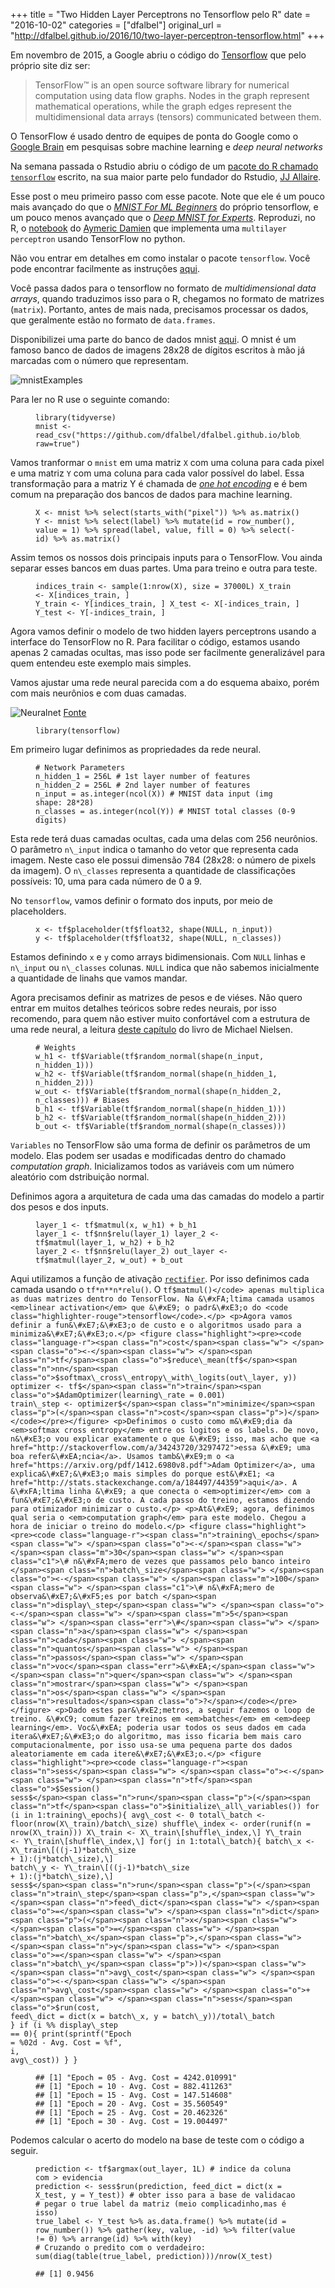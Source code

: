 +++
title = "Two Hidden Layer Perceptrons no Tensorflow pelo R"
date = "2016-10-02"
categories = ["dfalbel"]
original_url = "http://dfalbel.github.io/2016/10/two-layer-perceptron-tensorflow.html"
+++

<article class="post-content">
<p>
Em novembro de 2015, a Google abriu o código do
<a href="https://www.tensorflow.org/">Tensorflow</a> que pelo próprio
site diz ser:
</p>
<blockquote>
<p>
TensorFlow™ is an open source software library for numerical computation
using data flow graphs. Nodes in the graph represent mathematical
operations, while the graph edges represent the multidimensional data
arrays (tensors) communicated between them.
</p>
</blockquote>
<p>
O TensorFlow é usado dentro de equipes de ponta do Google como o
<a href="https://research.google.com/teams/brain/">Google Brain</a> em
pesquisas sobre machine learning e <em>deep neural networks</em>
</p>
<p>
Na semana passada o Rstudio abriu o código de um
<a href="https://github.com/rstudio/tensorflow">pacote do R chamado
<code class="highlighter-rouge">tensorflow</code></a> escrito, na sua
maior parte pelo fundador do Rstudio,
<a href="https://github.com/jjallaire">JJ Allaire</a>.
</p>
<p>
Esse post o meu primeiro passo com esse pacote. Note que ele é um pouco
mais avançado do que o
<a href="https://rstudio.github.io/tensorflow/tutorial_mnist_beginners.html"><em>MNIST
For ML Beginners</em></a> do próprio tensorflow, e um pouco menos
avançado que o
<a href="https://rstudio.github.io/tensorflow/tutorial_mnist_pros.html"><em>Deep
MNIST for Experts</em></a>. Reproduzi, no R, o
<a href="https://github.com/aymericdamien/TensorFlow-Examples/blob/master/notebooks/3_NeuralNetworks/multilayer_perceptron.ipynb">notebook</a>
do <a href="https://github.com/aymericdamien">Aymeric Damien</a> que
implementa uma <code class="highlighter-rouge">multilayer
perceptron</code> usando TensorFlow no python.
</p>
<p>
Não vou entrar em detalhes em como instalar o pacote
<code class="highlighter-rouge">tensorflow</code>. Você pode encontrar
facilmente as instruções
<a href="https://rstudio.github.io/tensorflow/">aqui</a>.
</p>
<p>
Você passa dados para o tensorflow no formato de <em>multidimensional
data arrays</em>, quando traduzimos isso para o R, chegamos no formato
de matrizes (<code class="highlighter-rouge">matrix</code>). Portanto,
antes de mais nada, precisamos processar os dados, que geralmente estão
no formato de <code class="highlighter-rouge">data.frames</code>.
</p>
<p>
Disponibilizei uma parte do banco de dados mnist
<a href="https://github.com/dfalbel/dfalbel.github.io/tree/master/data">aqui</a>.
O mnist é um famoso banco de dados de imagens 28x28 de dígitos escritos
à mão já marcadas com o número que representam.
</p>
<p>
<img src="http://dfalbel.github.io/images/mnistExamples.png" alt="mnistExamples">
</p>
<p>
Para ler no R use o seguinte comando:
</p>
<figure class="highlight">
<pre><code class="language-r"><span class="n">library</span><span class="p">(</span><span class="n">tidyverse</span><span class="p">)</span><span class="w">
</span><span class="n">mnist</span><span class="w"> </span><span class="o">&lt;-</span><span class="w"> </span><span class="n">read_csv</span><span class="p">(</span><span class="s2">&quot;https://github.com/dfalbel/dfalbel.github.io/blob/master/data/train.csv?raw=true&quot;</span><span class="p">)</span></code></pre>
</figure>
<p>
Vamos tranformar o <code class="highlighter-rouge">mnist</code> em uma
matriz <code class="highlighter-rouge">X</code> com uma coluna para cada
pixel e uma matriz <code class="highlighter-rouge">Y</code> com uma
coluna para cada valor possível do label. Essa transformação para a
matriz Y é chamada de
<a href="https://en.wikipedia.org/wiki/One-hot"><em>one hot
encoding</em></a> e é bem comum na preparação dos bancos de dados para
machine learning.
</p>
<figure class="highlight">
<pre><code class="language-r"><span class="n">X</span><span class="w"> </span><span class="o">&lt;-</span><span class="w"> </span><span class="n">mnist</span><span class="w"> </span><span class="o">%&gt;%</span><span class="w"> </span><span class="n">select</span><span class="p">(</span><span class="n">starts_with</span><span class="p">(</span><span class="s2">&quot;pixel&quot;</span><span class="p">))</span><span class="w"> </span><span class="o">%&gt;%</span><span class="w"> </span><span class="n">as.matrix</span><span class="p">()</span><span class="w">
</span><span class="n">Y</span><span class="w"> </span><span class="o">&lt;-</span><span class="w"> </span><span class="n">mnist</span><span class="w"> </span><span class="o">%&gt;%</span><span class="w"> </span><span class="n">select</span><span class="p">(</span><span class="n">label</span><span class="p">)</span><span class="w"> </span><span class="o">%&gt;%</span><span class="w"> </span><span class="n">mutate</span><span class="p">(</span><span class="n">id</span><span class="w"> </span><span class="o">=</span><span class="w"> </span><span class="n">row_number</span><span class="p">(),</span><span class="w"> </span><span class="n">value</span><span class="w"> </span><span class="o">=</span><span class="w"> </span><span class="m">1</span><span class="p">)</span><span class="w"> </span><span class="o">%&gt;%</span><span class="w"> </span><span class="n">spread</span><span class="p">(</span><span class="n">label</span><span class="p">,</span><span class="w"> </span><span class="n">value</span><span class="p">,</span><span class="w"> </span><span class="n">fill</span><span class="w"> </span><span class="o">=</span><span class="w"> </span><span class="m">0</span><span class="p">)</span><span class="w"> </span><span class="o">%&gt;%</span><span class="w"> </span><span class="n">select</span><span class="p">(</span><span class="o">-</span><span class="n">id</span><span class="p">)</span><span class="w"> </span><span class="o">%&gt;%</span><span class="w"> </span><span class="n">as.matrix</span><span class="p">()</span></code></pre>
</figure>
<p>
Assim temos os nossos dois principais inputs para o TensorFlow. Vou
ainda separar esses bancos em duas partes. Uma para treino e outra para
teste.
</p>
<figure class="highlight">
<pre><code class="language-r"><span class="n">indices_train</span><span class="w"> </span><span class="o">&lt;-</span><span class="w"> </span><span class="n">sample</span><span class="p">(</span><span class="m">1</span><span class="o">:</span><span class="n">nrow</span><span class="p">(</span><span class="n">X</span><span class="p">),</span><span class="w"> </span><span class="n">size</span><span class="w"> </span><span class="o">=</span><span class="w"> </span><span class="m">37000L</span><span class="p">)</span><span class="w"> </span><span class="n">X_train</span><span class="w"> </span><span class="o">&lt;-</span><span class="w"> </span><span class="n">X</span><span class="p">[</span><span class="n">indices_train</span><span class="p">,</span><span class="w"> </span><span class="p">]</span><span class="w">
</span><span class="n">Y_train</span><span class="w"> </span><span class="o">&lt;-</span><span class="w"> </span><span class="n">Y</span><span class="p">[</span><span class="n">indices_train</span><span class="p">,</span><span class="w"> </span><span class="p">]</span><span class="w"> </span><span class="n">X_test</span><span class="w"> </span><span class="o">&lt;-</span><span class="w"> </span><span class="n">X</span><span class="p">[</span><span class="o">-</span><span class="n">indices_train</span><span class="p">,</span><span class="w"> </span><span class="p">]</span><span class="w">
</span><span class="n">Y_test</span><span class="w"> </span><span class="o">&lt;-</span><span class="w"> </span><span class="n">Y</span><span class="p">[</span><span class="o">-</span><span class="n">indices_train</span><span class="p">,</span><span class="w"> </span><span class="p">]</span></code></pre>
</figure>
<p>
Agora vamos definir o modelo de two hidden layers perceptrons usando a
interface do TensorFlow no R. Para facilitar o código, estamos usando
apenas 2 camadas ocultas, mas isso pode ser facilmente generalizável
para quem entendeu este exemplo mais simples.
</p>
<p>
Vamos ajustar uma rede neural parecida com a do esquema abaixo, porém
com mais neurônios e com duas camadas.
</p>
<p>
<img src="http://dfalbel.github.io/images/neural-net.png" alt="Neuralnet">
<a href="http://neuralnetworksanddeeplearning.com/chap1.html">Fonte</a>
</p>
<figure class="highlight">
<pre><code class="language-r"><span class="n">library</span><span class="p">(</span><span class="n">tensorflow</span><span class="p">)</span></code></pre>
</figure>
<p>
Em primeiro lugar definimos as propriedades da rede neural.
</p>
<figure class="highlight">
<pre><code class="language-r"><span class="c1"># Network Parameters
</span><span class="n">n_hidden_1</span><span class="w"> </span><span class="o">=</span><span class="w"> </span><span class="m">256L</span><span class="w"> </span><span class="c1"># 1st layer number of features
</span><span class="n">n_hidden_2</span><span class="w"> </span><span class="o">=</span><span class="w"> </span><span class="m">256L</span><span class="w"> </span><span class="c1"># 2nd layer number of features
</span><span class="n">n_input</span><span class="w"> </span><span class="o">=</span><span class="w"> </span><span class="nf">as.integer</span><span class="p">(</span><span class="n">ncol</span><span class="p">(</span><span class="n">X</span><span class="p">))</span><span class="w"> </span><span class="c1"># MNIST data input (img shape: 28*28)
</span><span class="n">n_classes</span><span class="w"> </span><span class="o">=</span><span class="w"> </span><span class="nf">as.integer</span><span class="p">(</span><span class="n">ncol</span><span class="p">(</span><span class="n">Y</span><span class="p">))</span><span class="w"> </span><span class="err">#</span><span class="w"> </span><span class="n">MNIST</span><span class="w"> </span><span class="n">total</span><span class="w"> </span><span class="n">classes</span><span class="w"> </span><span class="p">(</span><span class="m">0-9</span><span class="w"> </span><span class="n">digits</span><span class="p">)</span></code></pre>
</figure>
<p>
Esta rede terá duas camadas ocultas, cada uma delas com 256 neurônios. O
parâmetro <code class="highlighter-rouge">n\_input</code> indica o
tamanho do vetor que representa cada imagem. Neste caso ele possui
dimensão 784 (28x28: o número de pixels da imagem). O
<code class="highlighter-rouge">n\_classes</code> representa a
quantidade de classificações possíveis: 10, uma para cada número de 0 a
9.
</p>
<p>
No <code class="highlighter-rouge">tensorflow</code>, vamos definir o
formato dos inputs, por meio de placeholders.
</p>
<figure class="highlight">
<pre><code class="language-r"><span class="n">x</span><span class="w"> </span><span class="o">&lt;-</span><span class="w"> </span><span class="n">tf</span><span class="o">$</span><span class="n">placeholder</span><span class="p">(</span><span class="n">tf</span><span class="o">$</span><span class="n">float32</span><span class="p">,</span><span class="w"> </span><span class="n">shape</span><span class="p">(</span><span class="kc">NULL</span><span class="p">,</span><span class="w"> </span><span class="n">n_input</span><span class="p">))</span><span class="w">
</span><span class="n">y</span><span class="w"> </span><span class="o">&lt;-</span><span class="w"> </span><span class="n">tf</span><span class="o">$</span><span class="n">placeholder</span><span class="p">(</span><span class="n">tf</span><span class="o">$</span><span class="n">float32</span><span class="p">,</span><span class="w"> </span><span class="n">shape</span><span class="p">(</span><span class="kc">NULL</span><span class="p">,</span><span class="w"> </span><span class="n">n_classes</span><span class="p">))</span></code></pre>
</figure>
<p>
Estamos definindo <code class="highlighter-rouge">x</code> e
<code class="highlighter-rouge">y</code> como arrays bidimensionais. Com
<code class="highlighter-rouge">NULL</code> linhas e
<code class="highlighter-rouge">n\_input</code> ou
<code class="highlighter-rouge">n\_classes</code> colunas.
<code class="highlighter-rouge">NULL</code> indica que não sabemos
inicialmente a quantidade de linahs que vamos mandar.
</p>
<p>
Agora precisamos definir as matrizes de pesos e de viéses. Não quero
entrar em muitos detalhes teóricos sobre redes neurais, por isso
recomendo, para quem não estiver muito confortável com a estrutura de
uma rede neural, a leitura
<a href="http://neuralnetworksanddeeplearning.com/chap1.html">deste
capítulo</a> do livro de Michael Nielsen.
</p>
<figure class="highlight">
<pre><code class="language-r"><span class="c1"># Weights
</span><span class="n">w_h1</span><span class="w"> </span><span class="o">&lt;-</span><span class="w"> </span><span class="n">tf</span><span class="o">$</span><span class="n">Variable</span><span class="p">(</span><span class="n">tf</span><span class="o">$</span><span class="n">random_normal</span><span class="p">(</span><span class="n">shape</span><span class="p">(</span><span class="n">n_input</span><span class="p">,</span><span class="w"> </span><span class="n">n_hidden_1</span><span class="p">)))</span><span class="w">
</span><span class="n">w_h2</span><span class="w"> </span><span class="o">&lt;-</span><span class="w"> </span><span class="n">tf</span><span class="o">$</span><span class="n">Variable</span><span class="p">(</span><span class="n">tf</span><span class="o">$</span><span class="n">random_normal</span><span class="p">(</span><span class="n">shape</span><span class="p">(</span><span class="n">n_hidden_1</span><span class="p">,</span><span class="w"> </span><span class="n">n_hidden_2</span><span class="p">)))</span><span class="w">
</span><span class="n">w_out</span><span class="w"> </span><span class="o">&lt;-</span><span class="w"> </span><span class="n">tf</span><span class="o">$</span><span class="n">Variable</span><span class="p">(</span><span class="n">tf</span><span class="o">$</span><span class="n">random_normal</span><span class="p">(</span><span class="n">shape</span><span class="p">(</span><span class="n">n_hidden_2</span><span class="p">,</span><span class="w"> </span><span class="n">n_classes</span><span class="p">)))</span><span class="w"> </span><span class="c1"># Biases
</span><span class="n">b_h1</span><span class="w"> </span><span class="o">&lt;-</span><span class="w"> </span><span class="n">tf</span><span class="o">$</span><span class="n">Variable</span><span class="p">(</span><span class="n">tf</span><span class="o">$</span><span class="n">random_normal</span><span class="p">(</span><span class="n">shape</span><span class="p">(</span><span class="n">n_hidden_1</span><span class="p">)))</span><span class="w">
</span><span class="n">b_h2</span><span class="w"> </span><span class="o">&lt;-</span><span class="w"> </span><span class="n">tf</span><span class="o">$</span><span class="n">Variable</span><span class="p">(</span><span class="n">tf</span><span class="o">$</span><span class="n">random_normal</span><span class="p">(</span><span class="n">shape</span><span class="p">(</span><span class="n">n_hidden_2</span><span class="p">)))</span><span class="w">
</span><span class="n">b_out</span><span class="w"> </span><span class="o">&lt;-</span><span class="w"> </span><span class="n">tf</span><span class="o">$</span><span class="n">Variable</span><span class="p">(</span><span class="n">tf</span><span class="o">$</span><span class="n">random_normal</span><span class="p">(</span><span class="n">shape</span><span class="p">(</span><span class="n">n_classes</span><span class="p">)))</span></code></pre>
</figure>
<p>
<code class="highlighter-rouge">Variables</code> no TensorFlow são uma
forma de definir os parâmetros de um modelo. Elas podem ser usadas e
modificadas dentro do chamado <em>computation graph</em>. Inicializamos
todos as variáveis com um número aleatório com dstribuição normal.
</p>
<p>
Definimos agora a arquitetura de cada uma das camadas do modelo a partir
dos pesos e dos inputs.
</p>
<figure class="highlight">
<pre><code class="language-r"><span class="n">layer_1</span><span class="w"> </span><span class="o">&lt;-</span><span class="w"> </span><span class="n">tf</span><span class="o">$</span><span class="n">matmul</span><span class="p">(</span><span class="n">x</span><span class="p">,</span><span class="w"> </span><span class="n">w_h1</span><span class="p">)</span><span class="w"> </span><span class="o">+</span><span class="w"> </span><span class="n">b_h1</span><span class="w">
</span><span class="n">layer_1</span><span class="w"> </span><span class="o">&lt;-</span><span class="w"> </span><span class="n">tf</span><span class="o">$</span><span class="n">nn</span><span class="o">$</span><span class="n">relu</span><span class="p">(</span><span class="n">layer_1</span><span class="p">)</span><span class="w"> </span><span class="n">layer_2</span><span class="w"> </span><span class="o">&lt;-</span><span class="w"> </span><span class="n">tf</span><span class="o">$</span><span class="n">matmul</span><span class="p">(</span><span class="n">layer_1</span><span class="p">,</span><span class="w"> </span><span class="n">w_h2</span><span class="p">)</span><span class="w"> </span><span class="o">+</span><span class="w"> </span><span class="n">b_h2</span><span class="w">
</span><span class="n">layer_2</span><span class="w"> </span><span class="o">&lt;-</span><span class="w"> </span><span class="n">tf</span><span class="o">$</span><span class="n">nn</span><span class="o">$</span><span class="n">relu</span><span class="p">(</span><span class="n">layer_2</span><span class="p">)</span><span class="w"> </span><span class="n">out_layer</span><span class="w"> </span><span class="o">&lt;-</span><span class="w"> </span><span class="n">tf</span><span class="o">$</span><span class="n">matmul</span><span class="p">(</span><span class="n">layer_2</span><span class="p">,</span><span class="w"> </span><span class="n">w_out</span><span class="p">)</span><span class="w"> </span><span class="o">+</span><span class="w"> </span><span class="n">b_out</span></code></pre>
</figure>
<p>
Aqui utilizamos a função de ativação
<a href="https://en.wikipedia.org/wiki/Rectifier_(neural_networks)"><code class="highlighter-rouge">rectifier</code></a>.
Por isso definimos cada camada usando o
<code class="highlighter-rouge">tf*n**n*relu()</code>. O
<code class="highlighter-rouge">tf$matmul()&lt;/code&gt; apenas multiplica as duas matrizes dentro do TensorFlow. Na &\#xFA;ltima camada usamos &lt;em&gt;linear activation&lt;/em&gt; que &\#xE9; o padr&\#xE3;o do &lt;code class="highlighter-rouge"&gt;tensorflow&lt;/code&gt;.&lt;/p&gt; &lt;p&gt;Agora vamos definir a fun&\#xE7;&\#xE3;o de custo e o algoritmos usado para a minimiza&\#xE7;&\#xE3;o.&lt;/p&gt; &lt;figure class="highlight"&gt;&lt;pre&gt;&lt;code class="language-r"&gt;&lt;span class="n"&gt;cost&lt;/span&gt;&lt;span class="w"&gt; &lt;/span&gt;&lt;span class="o"&gt;&lt;-&lt;/span&gt;&lt;span class="w"&gt; &lt;/span&gt;&lt;span class="n"&gt;tf&lt;/span&gt;&lt;span class="o"&gt;$</span><span
class="n">reduce\_mean</span><span class="p">(</span><span
class="n">tf</span><span
class="o">$&lt;/span&gt;&lt;span class="n"&gt;nn&lt;/span&gt;&lt;span class="o"&gt;$</span><span
class="n">softmax\_cross\_entropy\_with\_logits</span><span
class="p">(</span><span class="n">out\_layer</span><span
class="p">,</span><span class="w"> </span><span class="n">y</span><span
class="p">))</span><span class="w"> </span><span
class="n">optimizer</span><span class="w"> </span><span
class="o">&lt;-</span><span class="w"> </span><span
class="n">tf</span><span
class="o">$&lt;/span&gt;&lt;span class="n"&gt;train&lt;/span&gt;&lt;span class="o"&gt;$</span><span
class="n">AdamOptimizer</span><span class="p">(</span><span
class="n">learning\_rate</span><span class="w"> </span><span
class="o">=</span><span class="w"> </span><span
class="m">0.001</span><span class="p">)</span><span class="w">
</span><span class="n">train\_step</span><span class="w"> </span><span
class="o">&lt;-</span><span class="w"> </span><span
class="n">optimizer</span><span
class="o">$&lt;/span&gt;&lt;span class="n"&gt;minimize&lt;/span&gt;&lt;span class="p"&gt;(&lt;/span&gt;&lt;span class="n"&gt;cost&lt;/span&gt;&lt;span class="p"&gt;)&lt;/span&gt;&lt;/code&gt;&lt;/pre&gt;&lt;/figure&gt; &lt;p&gt;Definimos o custo como m&\#xE9;dia da &lt;em&gt;softmax cross entropy&lt;/em&gt; entre os logitos e os labels. De novo, n&\#xE3;o vou explicar exatamente o que &\#xE9; isso, mas acho que &lt;a href="http://stackoverflow.com/a/34243720/3297472"&gt;essa &\#xE9; uma boa refer&\#xEA;ncia&lt;/a&gt;. Usamos tamb&\#xE9;m o &lt;a href="https://arxiv.org/pdf/1412.6980v8.pdf"&gt;Adam Optimizer&lt;/a&gt;, uma explica&\#xE7;&\#xE3;o mais simples do porque est&\#xE1; &lt;a href="http://stats.stackexchange.com/a/184497/44359"&gt;aqui&lt;/a&gt;. A &\#xFA;ltima linha &\#xE9; a que conecta o &lt;em&gt;optimizer&lt;/em&gt; com a fun&\#xE7;&\#xE3;o de custo. A cada passo do treino, estamos dizendo para otimizador minimizar o custo.&lt;/p&gt; &lt;p&gt;At&\#xE9; agora, definimos qual seria o &lt;em&gt;computation graph&lt;/em&gt; para este modelo. Chegou a hora de iniciar o treino do modelo.&lt;/p&gt; &lt;figure class="highlight"&gt;&lt;pre&gt;&lt;code class="language-r"&gt;&lt;span class="n"&gt;training\_epochs&lt;/span&gt;&lt;span class="w"&gt; &lt;/span&gt;&lt;span class="o"&gt;&lt;-&lt;/span&gt;&lt;span class="w"&gt; &lt;/span&gt;&lt;span class="m"&gt;30&lt;/span&gt;&lt;span class="w"&gt; &lt;/span&gt;&lt;span class="c1"&gt;\# n&\#xFA;mero de vezes que passamos pelo banco inteiro &lt;/span&gt;&lt;span class="n"&gt;batch\_size&lt;/span&gt;&lt;span class="w"&gt; &lt;/span&gt;&lt;span class="o"&gt;&lt;-&lt;/span&gt;&lt;span class="w"&gt; &lt;/span&gt;&lt;span class="m"&gt;100&lt;/span&gt;&lt;span class="w"&gt; &lt;/span&gt;&lt;span class="c1"&gt;\# n&\#xFA;mero de observa&\#xE7;&\#xF5;es por batch &lt;/span&gt;&lt;span class="n"&gt;display\_step&lt;/span&gt;&lt;span class="w"&gt; &lt;/span&gt;&lt;span class="o"&gt;&lt;-&lt;/span&gt;&lt;span class="w"&gt; &lt;/span&gt;&lt;span class="m"&gt;5&lt;/span&gt;&lt;span class="w"&gt; &lt;/span&gt;&lt;span class="err"&gt;\#&lt;/span&gt;&lt;span class="w"&gt; &lt;/span&gt;&lt;span class="n"&gt;a&lt;/span&gt;&lt;span class="w"&gt; &lt;/span&gt;&lt;span class="n"&gt;cada&lt;/span&gt;&lt;span class="w"&gt; &lt;/span&gt;&lt;span class="n"&gt;quantos&lt;/span&gt;&lt;span class="w"&gt; &lt;/span&gt;&lt;span class="n"&gt;passos&lt;/span&gt;&lt;span class="w"&gt; &lt;/span&gt;&lt;span class="n"&gt;voc&lt;/span&gt;&lt;span class="err"&gt;&\#xEA;&lt;/span&gt;&lt;span class="w"&gt; &lt;/span&gt;&lt;span class="n"&gt;quer&lt;/span&gt;&lt;span class="w"&gt; &lt;/span&gt;&lt;span class="n"&gt;mostrar&lt;/span&gt;&lt;span class="w"&gt; &lt;/span&gt;&lt;span class="n"&gt;os&lt;/span&gt;&lt;span class="w"&gt; &lt;/span&gt;&lt;span class="n"&gt;resultados&lt;/span&gt;&lt;span class="o"&gt;?&lt;/span&gt;&lt;/code&gt;&lt;/pre&gt;&lt;/figure&gt; &lt;p&gt;Dado estes par&\#xE2;metros, a seguir fazemos o loop de treino. &\#xC9; comum fazer treinos em &lt;em&gt;batches&lt;/em&gt; em &lt;em&gt;deep learning&lt;/em&gt;. Voc&\#xEA; poderia usar todos os seus dados em cada itera&\#xE7;&\#xE3;o do algoritmo, mas isso ficaria bem mais caro computacionalmente, por isso usa-se uma pequena parte dos dados aleatoriamente em cada itere&\#xE7;&\#xE3;o.&lt;/p&gt; &lt;figure class="highlight"&gt;&lt;pre&gt;&lt;code class="language-r"&gt;&lt;span class="n"&gt;sess&lt;/span&gt;&lt;span class="w"&gt; &lt;/span&gt;&lt;span class="o"&gt;&lt;-&lt;/span&gt;&lt;span class="w"&gt; &lt;/span&gt;&lt;span class="n"&gt;tf&lt;/span&gt;&lt;span class="o"&gt;$</span><span
class="n">Session</span><span class="p">()</span><span class="w">
</span><span class="n">sess</span><span
class="o">$&lt;/span&gt;&lt;span class="n"&gt;run&lt;/span&gt;&lt;span class="p"&gt;(&lt;/span&gt;&lt;span class="n"&gt;tf&lt;/span&gt;&lt;span class="o"&gt;$</span><span
class="n">initialize\_all\_variables</span><span
class="p">())</span><span class="w"> </span><span
class="k">for</span><span class="w"> </span><span
class="p">(</span><span class="n">i</span><span class="w"> </span><span
class="k">in</span><span class="w"> </span><span class="m">1</span><span
class="o">:</span><span class="n">training\_epochs</span><span
class="p">){</span><span class="w"> </span><span
class="n">avg\_cost</span><span class="w"> </span><span
class="o">&lt;-</span><span class="w"> </span><span
class="m">0</span><span class="w"> </span><span
class="n">total\_batch</span><span class="w"> </span><span
class="o">&lt;-</span><span class="w"> </span><span
class="nf">floor</span><span class="p">(</span><span
class="n">nrow</span><span class="p">(</span><span
class="n">X\_train</span><span class="p">)</span><span
class="o">/</span><span class="n">batch\_size</span><span
class="p">)</span><span class="w"> </span><span
class="n">shuffle\_index</span><span class="w"> </span><span
class="o">&lt;-</span><span class="w"> </span><span
class="n">order</span><span class="p">(</span><span
class="n">runif</span><span class="p">(</span><span
class="n">n</span><span class="w"> </span><span class="o">=</span><span
class="w"> </span><span class="n">nrow</span><span
class="p">(</span><span class="n">X\_train</span><span
class="p">)))</span><span class="w"> </span><span
class="n">X\_train</span><span class="w"> </span><span
class="o">&lt;-</span><span class="w"> </span><span
class="n">X\_train</span><span class="p">\[</span><span
class="n">shuffle\_index</span><span class="p">,\]</span><span
class="w"> </span><span class="n">Y\_train</span><span class="w">
</span><span class="o">&lt;-</span><span class="w"> </span><span
class="n">Y\_train</span><span class="p">\[</span><span
class="n">shuffle\_index</span><span class="p">,\]</span><span
class="w"> </span><span class="k">for</span><span
class="p">(</span><span class="n">j</span><span class="w"> </span><span
class="k">in</span><span class="w"> </span><span class="m">1</span><span
class="o">:</span><span class="n">total\_batch</span><span
class="p">){</span><span class="w"> </span><span
class="n">batch\_x</span><span class="w"> </span><span
class="o">&lt;-</span><span class="w"> </span><span
class="n">X\_train</span><span class="p">\[((</span><span
class="n">j</span><span class="m">-1</span><span class="p">)</span><span
class="o">*</span><span class="n">batch\_size</span><span class="w">
</span><span class="o">+</span><span class="w"> </span><span
class="m">1</span><span class="p">)</span><span class="o">:</span><span
class="p">(</span><span class="n">j</span><span class="o">*</span><span
class="n">batch\_size</span><span class="p">),\]</span><span class="w">
</span><span class="n">batch\_y</span><span class="w"> </span><span
class="o">&lt;-</span><span class="w"> </span><span
class="n">Y\_train</span><span class="p">\[((</span><span
class="n">j</span><span class="m">-1</span><span class="p">)</span><span
class="o">*</span><span class="n">batch\_size</span><span class="w">
</span><span class="o">+</span><span class="w"> </span><span
class="m">1</span><span class="p">)</span><span class="o">:</span><span
class="p">(</span><span class="n">j</span><span class="o">*</span><span
class="n">batch\_size</span><span class="p">),\]</span><span class="w">
</span><span class="n">sess</span><span
class="o">$&lt;/span&gt;&lt;span class="n"&gt;run&lt;/span&gt;&lt;span class="p"&gt;(&lt;/span&gt;&lt;span class="n"&gt;train\_step&lt;/span&gt;&lt;span class="p"&gt;,&lt;/span&gt;&lt;span class="w"&gt; &lt;/span&gt;&lt;span class="n"&gt;feed\_dict&lt;/span&gt;&lt;span class="w"&gt; &lt;/span&gt;&lt;span class="o"&gt;=&lt;/span&gt;&lt;span class="w"&gt; &lt;/span&gt;&lt;span class="n"&gt;dict&lt;/span&gt;&lt;span class="p"&gt;(&lt;/span&gt;&lt;span class="n"&gt;x&lt;/span&gt;&lt;span class="w"&gt; &lt;/span&gt;&lt;span class="o"&gt;=&lt;/span&gt;&lt;span class="w"&gt; &lt;/span&gt;&lt;span class="n"&gt;batch\_x&lt;/span&gt;&lt;span class="p"&gt;,&lt;/span&gt;&lt;span class="w"&gt; &lt;/span&gt;&lt;span class="n"&gt;y&lt;/span&gt;&lt;span class="w"&gt; &lt;/span&gt;&lt;span class="o"&gt;=&lt;/span&gt;&lt;span class="w"&gt; &lt;/span&gt;&lt;span class="n"&gt;batch\_y&lt;/span&gt;&lt;span class="p"&gt;))&lt;/span&gt;&lt;span class="w"&gt; &lt;/span&gt;&lt;span class="n"&gt;avg\_cost&lt;/span&gt;&lt;span class="w"&gt; &lt;/span&gt;&lt;span class="o"&gt;&lt;-&lt;/span&gt;&lt;span class="w"&gt; &lt;/span&gt;&lt;span class="n"&gt;avg\_cost&lt;/span&gt;&lt;span class="w"&gt; &lt;/span&gt;&lt;span class="o"&gt;+&lt;/span&gt;&lt;span class="w"&gt; &lt;/span&gt;&lt;span class="n"&gt;sess&lt;/span&gt;&lt;span class="o"&gt;$</span><span
class="n">run</span><span class="p">(</span><span
class="n">cost</span><span class="p">,</span><span class="w">
</span><span class="n">feed\_dict</span><span class="w"> </span><span
class="o">=</span><span class="w"> </span><span
class="n">dict</span><span class="p">(</span><span
class="n">x</span><span class="w"> </span><span class="o">=</span><span
class="w"> </span><span class="n">batch\_x</span><span
class="p">,</span><span class="w"> </span><span class="n">y</span><span
class="w"> </span><span class="o">=</span><span class="w"> </span><span
class="n">batch\_y</span><span class="p">))</span><span
class="o">/</span><span class="n">total\_batch</span><span class="w">
</span><span class="p">}</span><span class="w"> </span><span
class="k">if</span><span class="w"> </span><span class="p">(</span><span
class="n">i</span><span class="w"> </span><span class="o">%%</span><span
class="w"> </span><span class="n">display\_step</span><span class="w">
</span><span class="o">==</span><span class="w"> </span><span
class="m">0</span><span class="p">){</span><span class="w"> </span><span
class="n">print</span><span class="p">(</span><span
class="n">sprintf</span><span class="p">(</span><span class="s2">"Epoch
= %02d - Avg. Cost = %f"</span><span class="p">,</span><span class="w">
</span><span class="n">i</span><span class="p">,</span><span class="w">
</span><span class="n">avg\_cost</span><span class="p">))</span><span
class="w"> </span><span class="p">}</span><span class="w"> </span><span
class="p">}</span></code>
</pre>
</figure>
<figure class="highlight">
<pre><code class="language-text">## [1] &quot;Epoch = 05 - Avg. Cost = 4242.010991&quot;
## [1] &quot;Epoch = 10 - Avg. Cost = 882.411263&quot;
## [1] &quot;Epoch = 15 - Avg. Cost = 147.514608&quot;
## [1] &quot;Epoch = 20 - Avg. Cost = 35.560549&quot;
## [1] &quot;Epoch = 25 - Avg. Cost = 20.462326&quot;
## [1] &quot;Epoch = 30 - Avg. Cost = 19.004497&quot;</code></pre>
</figure>
<p>
Podemos calcular o acerto do modelo na base de teste com o código a
seguir.
</p>
<figure class="highlight">
<pre><code class="language-r"><span class="n">prediction</span><span class="w"> </span><span class="o">&lt;-</span><span class="w"> </span><span class="n">tf</span><span class="o">$</span><span class="n">argmax</span><span class="p">(</span><span class="n">out_layer</span><span class="p">,</span><span class="w"> </span><span class="m">1L</span><span class="p">)</span><span class="w"> </span><span class="c1"># indice da coluna com &gt; evidencia
</span><span class="n">prediction</span><span class="w"> </span><span class="o">&lt;-</span><span class="w"> </span><span class="n">sess</span><span class="o">$</span><span class="n">run</span><span class="p">(</span><span class="n">prediction</span><span class="p">,</span><span class="w"> </span><span class="n">feed_dict</span><span class="w"> </span><span class="o">=</span><span class="w"> </span><span class="n">dict</span><span class="p">(</span><span class="n">x</span><span class="w"> </span><span class="o">=</span><span class="w"> </span><span class="n">X_test</span><span class="p">,</span><span class="w"> </span><span class="n">y</span><span class="w"> </span><span class="o">=</span><span class="w"> </span><span class="n">Y_test</span><span class="p">))</span><span class="w"> </span><span class="c1"># obter isso para a base de validacao
# pegar o true label da matriz (meio complicadinho,mas &#xE9; isso)
</span><span class="n">true_label</span><span class="w"> </span><span class="o">&lt;-</span><span class="w"> </span><span class="n">Y_test</span><span class="w"> </span><span class="o">%&gt;%</span><span class="w"> </span><span class="n">as.data.frame</span><span class="p">()</span><span class="w"> </span><span class="o">%&gt;%</span><span class="w"> </span><span class="n">mutate</span><span class="p">(</span><span class="n">id</span><span class="w"> </span><span class="o">=</span><span class="w"> </span><span class="n">row_number</span><span class="p">())</span><span class="w"> </span><span class="o">%&gt;%</span><span class="w"> </span><span class="n">gather</span><span class="p">(</span><span class="n">key</span><span class="p">,</span><span class="w"> </span><span class="n">value</span><span class="p">,</span><span class="w"> </span><span class="o">-</span><span class="n">id</span><span class="p">)</span><span class="w"> </span><span class="o">%&gt;%</span><span class="w"> </span><span class="n">filter</span><span class="p">(</span><span class="n">value</span><span class="w"> </span><span class="o">!=</span><span class="w"> </span><span class="m">0</span><span class="p">)</span><span class="w"> </span><span class="o">%&gt;%</span><span class="w"> </span><span class="n">arrange</span><span class="p">(</span><span class="n">id</span><span class="p">)</span><span class="w"> </span><span class="o">%&gt;%</span><span class="w"> </span><span class="n">with</span><span class="p">(</span><span class="n">key</span><span class="p">)</span><span class="w">
</span><span class="c1"># Cruzando o predito com o verdadeiro:
</span><span class="nf">sum</span><span class="p">(</span><span class="n">diag</span><span class="p">(</span><span class="n">table</span><span class="p">(</span><span class="n">true_label</span><span class="p">,</span><span class="w"> </span><span class="n">prediction</span><span class="p">)))</span><span class="o">/</span><span class="n">nrow</span><span class="p">(</span><span class="n">X_test</span><span class="p">)</span></code></pre>
</figure>
<figure class="highlight">
<pre><code class="language-text">## [1] 0.9456</code></pre>
</figure>
</article>


